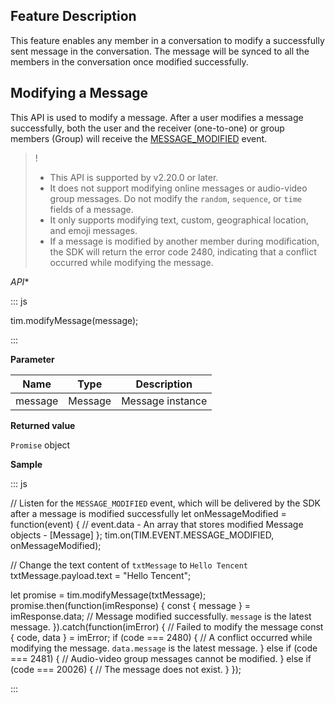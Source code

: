 ## Feature Description
This feature enables any member in a conversation to modify a successfully sent message in the conversation. The message will be synced to all the members in the conversation once modified successfully.

## Modifying a Message

This API is used to modify a message. After a user modifies a message successfully, both the user and the receiver (one-to-one) or group members (Group) will receive the [MESSAGE_MODIFIED](https://web.sdk.qcloud.com/im/doc/en/module-EVENT.html#.MESSAGE_MODIFIED) event.

>!
>- This API is supported by v2.20.0 or later.
>- It does not support modifying online messages or audio-video group messages. Do not modify the `random`, `sequence`, or `time` fields of a message.
>- It only supports modifying text, custom, geographical location, and emoji messages.
>- If a message is modified by another member during modification, the SDK will return the error code 2480, indicating that a conflict occurred while modifying the message.

*API**

<dx-codeblock>
:::  js

tim.modifyMessage(message);

:::
</dx-codeblock>

**Parameter**

| Name               | Type     | Description                                                  |
| ------------------ | -------- | ------------------------------------------------------------ |
| message          | Message | Message instance |

**Returned value**

`Promise` object

**Sample**

<dx-codeblock>
:::  js

// Listen for the `MESSAGE_MODIFIED` event, which will be delivered by the SDK after a message is modified successfully
let onMessageModified = function(event) {
  // event.data - An array that stores modified Message objects - [Message]
};
tim.on(TIM.EVENT.MESSAGE_MODIFIED, onMessageModified);

// Change the text content of `txtMessage` to `Hello Tencent`
txtMessage.payload.text = "Hello Tencent";

let promise = tim.modifyMessage(txtMessage);
promise.then(function(imResponse) {
  const { message } = imResponse.data;
  // Message modified successfully. `message` is the latest message.
}).catch(function(imError) {
  // Failed to modify the message
  const { code, data } = imError;
  if (code === 2480) {
    // A conflict occurred while modifying the message. `data.message` is the latest message.
  } else if (code === 2481) {
    // Audio-video group messages cannot be modified.
  } else if (code === 20026) {
    // The message does not exist.
  }
});

:::
</dx-codeblock>